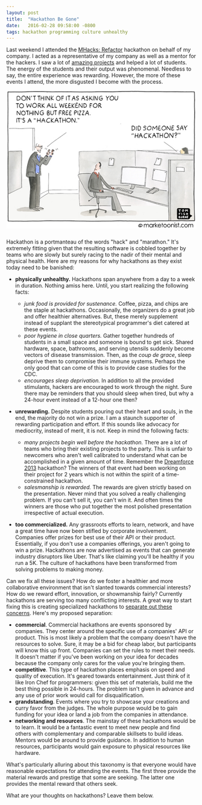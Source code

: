 ```yaml
---
layout: post
title:  "Hackathon Be Gone"
date:   2016-02-28 09:58:00 -0800
tags: hackathon programming culture unhealthy
---
```

Last weekend I attended the [MHacks: Refactor](http://mhacks.org/) hackathon on behalf of my company. I acted as a 
representative of my company as well as a mentor for the hackers. I saw a lot of [amazing projects](http://nealrs.github.io/mhacks_refactor_expo/)
and helped a lot of students. The energy of the students and their output was phenomenal. Needless to say, the entire
experience was rewarding. However, the more of these events I attend, the more disgusted I become with the process.

<center>
    <img src="/assets/2016-02-28-hackathon-be-gone/hackathon-comic.jpg" style="margin-bottom: 10px"/>
</center>

Hackathon is a portmanteau of the words "hack" and "marathon." It's extremely fitting given that the resulting software
is cobbled together by teams who are slowly but surely racing to the nadir of their mental and physical health. Here
are my reasons for why hackathons as they exist today need to be banished:

- **physically unhealthy.** Hackathons span anywhere from a day to a week in duration. Nothing amiss here. Until, you
start realizing the following facts:

  - *junk food is provided for sustenance.* Coffee, pizza, and chips are the staple at hackathons.
  Occasionally, the organizers do a great job and offer healthier alternatives. But, these merely supplement instead
  of supplant the stereotypical programmer's diet catered at these events.
  - *poor hygiene in close quarters.* Gather together hundreds of students in a small space and someone is bound to get sick.
  Shared hardware, space, bathrooms, and serving utensils suddenly become vectors of disease transmission. Then, as the 
  *coup de grace*, sleep deprive them to compromise their immune systems. Perhaps the only good that can come of this is 
  to provide case studies for the CDC.
  - *encourages sleep deprivation.* In addition to all the provided stimulants, hackers are encouraged to work through the night.
  Sure there may be reminders that you should sleep when tired, but why a 24-hour event instead of a 12-hour one then?

- **unrewarding.** Despite students pouring out their heart and souls, in the end, the majority do not win a prize. 
I am a staunch supporter of rewarding participation and effort. If this sounds like advocacy for mediocrity, instead of merit,
it is not. Keep in mind the following facts:
 
  - *many projects begin well before the hackathon.* There are a lot of teams who bring their existing projects to the
  party. This is unfair to newcomers who aren't well calibrated to understand what can be accomplished in a given amount of time. 
  Remember the [Dreamforce 2013](http://valleywag.gawker.com/the-biggest-hackathon-prize-in-history-was-won-by-che-1469710101) 
  hackathon? The winners of that event had been working on their project for 2 years which is not within the spirit of a
  time-constrained hackathon. 
  - *salesmanship is rewarded.* The rewards are given strictly based on the presentation. Never mind that you solved a really 
  challenging problem. If you can't sell it, you can't win it. And often times the winners are those who put together the
  most polished presentation irrespective of actual execution.
 
- **too commercialized.** Any grassroots efforts to learn, network, and have a great time have now been stifled by corporate 
involvement. Companies offer prizes for best use of their API or their product. Essentially, if you don't
use a companies offerings, you aren't going to win a prize. Hackathons are now advertised as events that can generate industry
disruptors like Uber. That's like claiming you'll be healthy if you run a 5K. The culture of hackathons 
have been transformed from solving problems to making money.

Can we fix all these issues? How do we foster a healthier and more collaborative environment that isn't slanted towards
commercial interests? How do we reward effort, innovation, or showmanship fairly? Currently hackathons are serving too
many conflicting interests. A great way to start fixing this is creating specialized hackathons to 
[separate out these concerns](https://en.wikipedia.org/wiki/Separation_of_concerns). Here's my proposed separation:

- **commercial**. Commercial hackathons are events sponsored by companies. They center around the specific use of a companies'
API or product. This is most likely a problem that the company doesn't have the resources to solve. Sure, it may be a bid for
cheap labor, but participants will know this up front. Companies can set the rules to meet their needs. It doesn't matter
if you've been working on your idea for decades because the company only cares for the value you're bringing them.
- **competitive**. This type of hackathon places emphasis on speed and quality of execution. It's geared towards entertainment.
Just think of it like Iron Chef for programmers: given this set of materials, build me the best thing possible in 24-hours. The problem
isn't given in advance and any use of prior work would call for disqualification.
- **grandstanding**. Events where you try to showcase your creations and curry favor from the judges. The whole purpose would be
to gain funding for your idea or land a job from the companies in attendance.
- **networking and resources**. The mainstay of these hackathons would be to learn. It would be a fantastic event to meet new people
and find others with complementary and comparable skillsets to build ideas. Mentors would be around to provide guidance. In addition
to human resources, participants would gain exposure to physical resources like hardware.

What's particularly alluring about this taxonomy is that everyone would have reasonable expectations for attending the events. The
first three provide the material rewards and prestige that some are seeking. The latter one provides the mental reward that others seek.

What are your thoughts on hackathons? Leave them below.